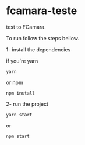 # fcamara-teste

test to FCamara.

To run follow the steps bellow.

1- install the dependencies

if you're yarn 
```
yarn 
```
or npm

```
npm install
```

2- run the project
```
yarn start
```

or

```
npm start
```
